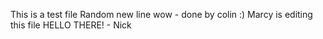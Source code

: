 This is a test file
Random new line wow - done by colin :)
Marcy is editing this file
HELLO THERE! - Nick